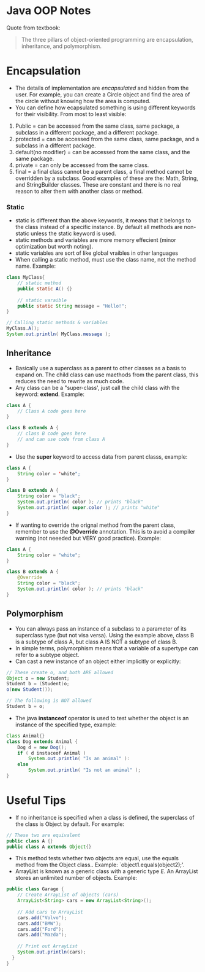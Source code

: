 # Java OOP Notes
Quote from textbook:
> The three pillars of object-oriented programming are encapsulation, inheritance, and polymorphism.

# Encapsulation
* The details of implementation are _encapsulated_ and hidden from the user. For example, you can create a Circle object and find the area of the circle without knowing how the area is computed.
* You can define how ecapsulated something is using different keywords for their visibility. From most to least visible:
1. Public = can be accessed from the same class, same package, a subclass in a different package, and a different package.
2. protected = can be accessed from the same class, same package, and a subclass in a different package.
3. default(no modifier) = can be accessed from the same class, and the same package.
4. private = can only be accessed from the same class.
5. final = a final class cannot be a parent class, a final method cannot be overridden by a subclass. Good examples of these are the: Math, String, and StringBuilder classes. These are constant and there is no real reason to alter them with another class or method. 

### Static
* static is different than the above keywords, it means that it belongs to the class instead of a specific instance. By default all methods are non-static unless the static keyword is used.
* static methods and variables are more memory effecient (minor optimization but worth noting).
* static variables are sort of like global vraibles in other languages
* When calling a static method, must use the class name, not the method name. Example:
```java
class MyClass{
	// static method
	public static A() {}	
	
	// static varaible
	public static String message = "Hello!";
}

// Calling static methods & variables
MyClass.A();
System.out.println( MyClass.message );
```

## Inheritance
* Basically use a superclass as a parent to other classes as a basis to expand on. The child class can use maethods from the parent class, this reduces the need to rewrite as much code.
* Any class can be a "super-class', just call the child class with the keyword: __extend__. Example:  
```java
class A {
	// Class A code goes here
}

class B extends A {
	// class B code goes here
	// and can use code from class A
}
```
* Use the __super__ keyword to access data from parent classs, example:
```java
class A {
	String color = 'white";
}

class B extends A {
	String color = "black";
	System.out.println( color ); // prints "black"
	System.out.println( super.color ); // prints "white" 
}
```
* If wanting to override the orignal method from the parent class, remember to use the __@Override__ annotation. This is to avoid a compiler warning (not neeeded but VERY good practice). Example:
```java
class A {
	String color = "white";
}

class B extends A {
	@Override
	String color = "black";
	System.out.println( color ); // prints "black"
}
```

## Polymorphism
* You can always pass an instance of a subclass to a parameter of its superclass type (but not visa versa). Using the example above, class B is a subtype of class A, but class A IS NOT a subtype of class B. 
* In simple terms, polymorphism means that a variable of a supertype can refer to a subtype object.
* Can cast a new instance of an object either implicitly or explicitly:
```java
// These create o, and both ARE allowed
Object o = new Student;
Student b = (Student)o;
o(new Student());

// The following is NOT allowed
Student b = o;
```
* The java __instanceof__ operator is used to test whether the object is an instance of the specified type, example:
```java
Class Animal{}
class Dog extends Animal {
	Dog d = new Dog();
	if ( d instaceof Animal )
		System.out.println( "Is an animal" ):
	else
		System.out.println( "Is not an animal" );
}
```

# Useful Tips
* If no inheritance is specified when a class is defined, the superclass of the class is Object by default. For example:
```java
// These two are equivalent
public class A {}
public class A extends Object{}
```
* This method tests whether two objects are equal, use the equals method from the Object class.. Example: `object1.equals(object2);'.
* ArrayList is known as a generic class with a generic type _E_. An ArrayList stores an unlimited number of objects. Example:
```java
public class Garage {
	// Create ArrayList of objects (cars)
	ArrayList<String> cars = new ArrayList<String>();
	
	// Add cars to ArrayList
    cars.add("Volvo");
    cars.add("BMW");
    cars.add("Ford");
    cars.add("Mazda");
	
	// Print out ArrayList
    System.out.println(cars);
  }
}
```

